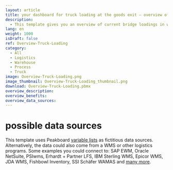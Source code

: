 ```yaml
---
layout: article
title: your dashboard for truck loading at the goods exit – overview of a truck bridge loading
description: 
  - This template gives you an overview of current bridge loadings in warehouse logistics. This way the forklift drivers know at any time how many goods have already been loaded, how many are still outstanding and within which time the task must be completed. Additional information on the orders, such as possible hazard classes, weight classes, freight company, etc. can also be displayed automatically. Corresponding data can be obtained from SAP, for example. Download the template now and optimize your loading process.
lang: en
weight: 1000
isDraft: false
ref: Overview-Truck-Loading
category:
  - All
  - Logistics
  - Warehouse
  - Process
  - Truck
image: Overview-Truck-Loading.png
image_thumbnail: Overview-Truck-Loading_thumbnail.png
download: Overview-Truck-Loading.pbmx
overview_description:
overview_benefits:
overview_data_sources:
---
```

# possible data sources
This template uses Peakboard [variable lists](https://help.peakboard.com/scripting/en-variables.html) as fictitious data sources. Alternatively, the data could also come from a WMS or other logistics programs. Some examples you could connect to: SAP EWM, Oracle NetSuite, PSIwms, Erhardt + Partner LFS, IBM Sterling WMS, Epicor WMS, JDA WMS, Fishbowl Inventory, SSI Schäfer WAMAS and [many more](https://peakboard.com/en/interfaces/).
